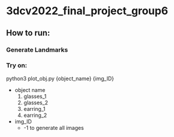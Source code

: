 # 3dcv2022_final_project_group6
## How to run:
### Generate Landmarks

### Try on:
python3 plot_obj.py {object_name} {img_ID}
- object name
  1. glasses_1
  2. glasses_2
  3. earring_1
  4. earring_2
- img_ID 
  - -1 to generate all images
